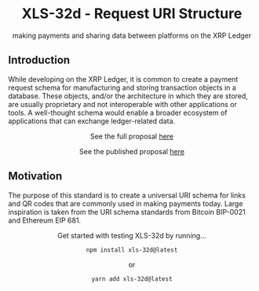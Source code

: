 <h1 align="center">XLS-32d - Request URI Structure </h1>

<p align="center">
making payments and sharing data between platforms on the XRP Ledger
</p>

## Introduction

While developing on the XRP Ledger, it is common to create a payment request schema for manufacturing and storing transaction objects in a database. These objects, and/or the architecture in which they are stored, are usually proprietary and not interoperable with other applications or tools. A well-thought schema would enable a broader ecosystem of applications that can exchange ledger-related data.

<p align="center">
See the full proposal
<a rel="noopener noreferrer" target="_blank" href="./docs/proposal.md">here</a>
</p>

<p align="center">
See the published proposal
<a rel="noopener noreferrer" target="_blank" href="https://github.com/XRPLF/XRPL-Standards/discussions/81">here</a>
</p>

## Motivation

The purpose of this standard is to create a universal URI schema for links and QR codes that are commonly used in making payments today. Large inspiration is taken from the URI schema standards from Bitcoin BIP-0021 and Ethereum EIP 681.

<p align="center">
  Get started with testing XLS-32d by running... 
  <p align="center">
  <code>npm install xls-32d@latest</code>
  </p>

<p align="center">
or
  </p>

  <p align="center"> <code>yarn add xls-32d@latest</code>
</p>
  </p>
